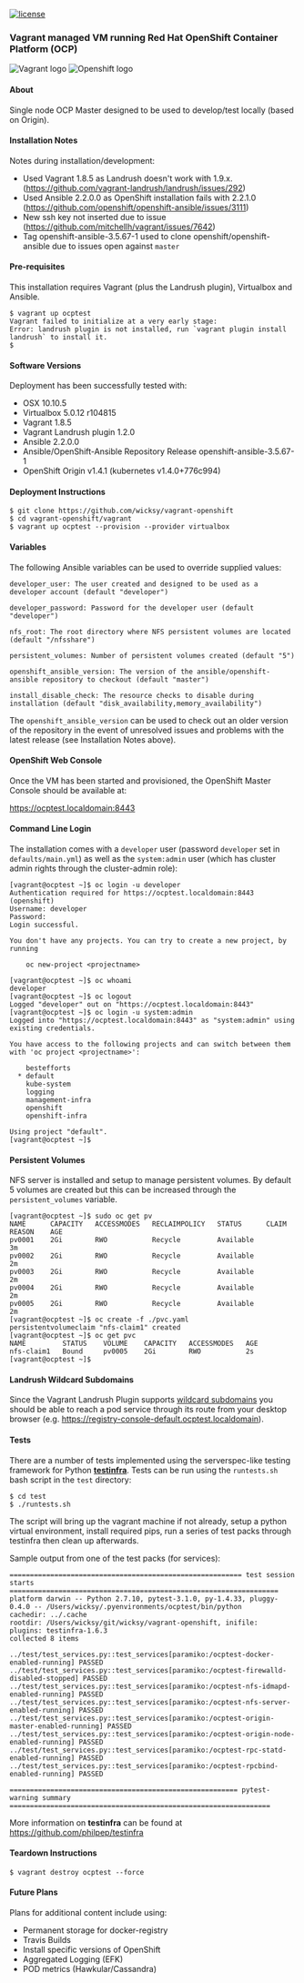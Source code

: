 [![license](https://img.shields.io/badge/License-MIT-blue.svg?maxAge=2592000)](https://github.com/wicksy/vagrant-openshift/blob/master/LICENSE.md)</br>

### Vagrant managed VM running Red Hat OpenShift Container Platform (OCP)

![Vagrant logo](logos/vagrant.png "Vagrant")
![Openshift logo](logos/openshift.png "Openshift")

#### About

Single node OCP Master designed to be used to develop/test locally (based on Origin).

#### Installation Notes

Notes during installation/development:

* Used Vagrant 1.8.5 as Landrush doesn't work with 1.9.x. (https://github.com/vagrant-landrush/landrush/issues/292)
* Used Ansible 2.2.0.0 as OpenShift installation fails with 2.2.1.0 (https://github.com/openshift/openshift-ansible/issues/3111)
* New ssh key not inserted due to issue (https://github.com/mitchellh/vagrant/issues/7642)
* Tag openshift-ansible-3.5.67-1 used to clone openshift/openshift-ansible due to issues open against `master`

#### Pre-requisites

This installation requires Vagrant (plus the Landrush plugin), Virtualbox and Ansible.

```
$ vagrant up ocptest
Vagrant failed to initialize at a very early stage:
Error: landrush plugin is not installed, run `vagrant plugin install landrush` to install it.
$
```

#### Software Versions

Deployment has been successfully tested with:

* OSX 10.10.5
* Virtualbox 5.0.12 r104815
* Vagrant 1.8.5
* Vagrant Landrush plugin 1.2.0
* Ansible 2.2.0.0
* Ansible/OpenShift-Ansible Repository Release openshift-ansible-3.5.67-1
* OpenShift Origin v1.4.1 (kubernetes v1.4.0+776c994)

#### Deployment Instructions

```
$ git clone https://github.com/wicksy/vagrant-openshift
$ cd vagrant-openshift/vagrant
$ vagrant up ocptest --provision --provider virtualbox
```

#### Variables

The following Ansible variables can be used to override supplied values:

```
developer_user: The user created and designed to be used as a developer account (default "developer")

developer_password: Password for the developer user (default "developer")

nfs_root: The root directory where NFS persistent volumes are located (default "/nfsshare")

persistent_volumes: Number of persistent volumes created (default "5")

openshift_ansible_version: The version of the ansible/openshift-ansible repository to checkout (default "master")

install_disable_check: The resource checks to disable during installation (default "disk_availability,memory_availability")
```

The `openshift_ansible_version` can be used to check out an older version of the repository in the event of unresolved issues and problems with the
latest release (see Installation Notes above).

#### OpenShift Web Console

Once the VM has been started and provisioned, the OpenShift Master Console should be available at:

https://ocptest.localdomain:8443

#### Command Line Login

The installation comes with a `developer` user (password `developer` set in `defaults/main.yml`) as well as the `system:admin` user (which has cluster admin rights
through the cluster-admin role):

```
[vagrant@ocptest ~]$ oc login -u developer
Authentication required for https://ocptest.localdomain:8443 (openshift)
Username: developer
Password:
Login successful.

You don't have any projects. You can try to create a new project, by running

    oc new-project <projectname>

[vagrant@ocptest ~]$ oc whoami
developer
[vagrant@ocptest ~]$ oc logout
Logged "developer" out on "https://ocptest.localdomain:8443"
[vagrant@ocptest ~]$ oc login -u system:admin
Logged into "https://ocptest.localdomain:8443" as "system:admin" using existing credentials.

You have access to the following projects and can switch between them with 'oc project <projectname>':

    bestefforts
  * default
    kube-system
    logging
    management-infra
    openshift
    openshift-infra

Using project "default".
[vagrant@ocptest ~]$
```

#### Persistent Volumes
NFS server is installed and setup to manage persistent volumes. By default 5 volumes are created but this
can be increased through the `persistent_volumes` variable.

```
[vagrant@ocptest ~]$ sudo oc get pv
NAME      CAPACITY   ACCESSMODES   RECLAIMPOLICY   STATUS      CLAIM     REASON    AGE
pv0001    2Gi        RWO           Recycle         Available                       3m
pv0002    2Gi        RWO           Recycle         Available                       2m
pv0003    2Gi        RWO           Recycle         Available                       2m
pv0004    2Gi        RWO           Recycle         Available                       2m
pv0005    2Gi        RWO           Recycle         Available                       2m
[vagrant@ocptest ~]$ oc create -f ./pvc.yaml
persistentvolumeclaim "nfs-claim1" created
[vagrant@ocptest ~]$ oc get pvc
NAME         STATUS    VOLUME    CAPACITY   ACCESSMODES   AGE
nfs-claim1   Bound     pv0005    2Gi        RWO           2s
[vagrant@ocptest ~]$
```

#### Landrush Wildcard Subdomains

Since the Vagrant Landrush Plugin supports [wildcard subdomains](https://github.com/vagrant-landrush/landrush/blob/master/doc/Usage.adoc#wildcard-subdomains) you should be able
to reach a pod service through its route from your desktop browser (e.g. https://registry-console-default.ocptest.localdomain).

#### Tests

There are a number of tests implemented using the serverspec-like testing framework for Python [**testinfra**](https://github.com/philpep/testinfra). Tests
can be run using the `runtests.sh` bash script in the `test` directory:

```
$ cd test
$ ./runtests.sh
```

The script will bring up the vagrant machine if not already, setup a python virtual environment, install required pips, run a series of test
packs through testinfra then clean up afterwards.

Sample output from one of the test packs (for services):

```
========================================================= test session starts ==================================================================
platform darwin -- Python 2.7.10, pytest-3.1.0, py-1.4.33, pluggy-0.4.0 -- /Users/wicksy/.pyenvironments/ocptest/bin/python
cachedir: ../.cache
rootdir: /Users/wicksy/git/wicksy/vagrant-openshift, inifile:
plugins: testinfra-1.6.3
collected 8 items

../test/test_services.py::test_services[paramiko:/ocptest-docker-enabled-running] PASSED
../test/test_services.py::test_services[paramiko:/ocptest-firewalld-disabled-stopped] PASSED
../test/test_services.py::test_services[paramiko:/ocptest-nfs-idmapd-enabled-running] PASSED
../test/test_services.py::test_services[paramiko:/ocptest-nfs-server-enabled-running] PASSED
../test/test_services.py::test_services[paramiko:/ocptest-origin-master-enabled-running] PASSED
../test/test_services.py::test_services[paramiko:/ocptest-origin-node-enabled-running] PASSED
../test/test_services.py::test_services[paramiko:/ocptest-rpc-statd-enabled-running] PASSED
../test/test_services.py::test_services[paramiko:/ocptest-rpcbind-enabled-running] PASSED

======================================================== pytest-warning summary ================================================================
```

More information on **testinfra** can be found at https://github.com/philpep/testinfra

#### Teardown Instructions

```
$ vagrant destroy ocptest --force
```

#### Future Plans

Plans for additional content include using:

- Permanent storage for docker-registry
- Travis Builds
- Install specific versions of OpenShift
- Aggregated Logging (EFK)
- POD metrics (Hawkular/Cassandra)
